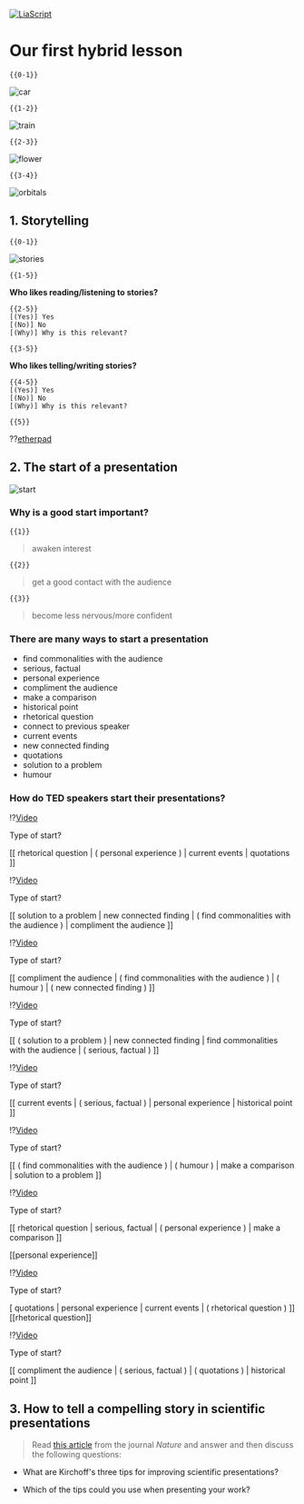 <!--

author:   Dr. Mark Jacob, Maximilian Dörnbrack
email:
version:  0.0.1
language: de
narrator: UK English Female
comment: First hybrid lesson
icon: ./img/TUBAF_Logo_orig_RGB.jpg

-->

[![LiaScript](https://raw.githubusercontent.com/LiaScript/LiaScript/master/badges/course.svg)](https://liascript.github.io/course/?https://github.com/markjjacob/SciPres/blob/main/stories_and_starts.md)

# Our first hybrid lesson

    {{0-1}}
![car](https://edison.media/wp-content/uploads/paris-motor-show-2012-1080x675.jpg)

    {{1-2}}
![train](https://www.marketsgermany.com/wp-content/uploads/Mireo.jpg)

    {{2-3}}
![flower](https://i.ebayimg.com/images/g/FlgAAOSw47NdCPWX/s-l1600.jpg)

    {{3-4}}
![orbitals](https://upload.wikimedia.org/wikipedia/commons/thumb/7/70/Shapes_of_hybrid_orbitals.svg/800px-Shapes_of_hybrid_orbitals.svg.png)

## 1. Storytelling

    {{0-1}}
![stories](https://geekshumor.com/wp-content/uploads/2013/11/True-story-of-programmer.jpg)

    {{1-5}}
**Who likes reading/listening to stories?**

    {{2-5}}
    [(Yes)] Yes
    [(No)] No
    [(Why)] Why is this relevant?    

    {{3-5}}
**Who likes telling/writing stories?**

    {{4-5}}
    [(Yes)] Yes
    [(No)] No
    [(Why)] Why is this relevant?

    {{5}}
??[etherpad](https://pad.riseup.net/p/vVqEZnEb-incLU0HHPQR-keep)

## 2. The start of a presentation

![start](https://www.fernuni-hagen.de/zli/blog/wp-content/uploads/2018/09/studienstart.png)

### Why is a good start important?

    {{1}}
> awaken interest

    {{2}}
> get a good contact with the audience

    {{3}}
> become less nervous/more confident

### There are many ways to start a presentation

- find commonalities with the audience
- serious, factual
- personal experience
- compliment the audience
- make a comparison
- historical point
- rhetorical question
- connect to previous speaker
- current events
- new connected finding
- quotations
- solution to a problem
- humour

### How do TED speakers start their presentations?

!?[Video](https://youtu.be/8jPQjjsBbIc?t=12)

Type of start?

[[  rhetorical question
    | ( personal experience )
    |   current events
    | quotations
    ]]

!?[Video](https://www.youtube.com/watch?v=H6n3iNh4XLI)

Type of start?

[[  solution to a problem
    | new connected finding
    |  ( find commonalities with the audience )
    | compliment the audience
    ]]

!?[Video](https://www.youtube.com/watch?v=P_6vDLq64gE)

Type of start?

[[  compliment the audience
    | ( find commonalities with the audience )
    |  ( humour )
    | ( new connected finding )
    ]]

!?[Video](https://www.youtube.com/watch?v=eIho2S0ZahI)

Type of start?

[[  ( solution to a problem )
    | new connected finding
    |  find commonalities with the audience
    | ( serious, factual )
    ]]

!?[Video](https://www.youtube.com/watch?v=sRoqDVgFgSw)

Type of start?

[[  current events
    | ( serious, factual )
    |  personal experience
    | historical point
    ]]

!?[Video](https://www.youtube.com/watch?v=qYvXk_bqlBk)

Type of start?

[[  ( find commonalities with the audience )
    | ( humour )
    |  make a comparison
    | solution to a problem
    ]]

!?[Video](https://www.youtube.com/watch?v=LnJwH_PZXnM)

Type of start?

[[  rhetorical question
    | serious, factual
    | ( personal experience )
    | make a comparison
    ]]

[[personal experience]]

!?[Video](https://www.youtube.com/watch?v=-wkdH_wluhw)

Type of start?

[  quotations
    | personal experience
    |   current events
    | ( rhetorical question )
    ]]
[[rhetorical question]]

!?[Video](https://www.youtube.com/watch?v=Unzc731iCUY)

Type of start?

[[  compliment the audience
    | ( serious, factual )
    |  ( quotations )
    | historical point
    ]]

## 3. How to tell a compelling story in scientific presentations

> Read [this article](https://www.nature.com/articles/d41586-021-03603-2) from the journal *Nature* and answer and then discuss the following questions:

- What are Kirchoff's three tips for improving scientific presentations?

- Which of the tips could you use when presenting your work?
